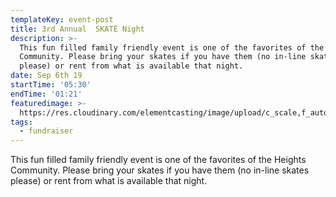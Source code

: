 ```yaml
---
templateKey: event-post
title: 3rd Annual  SKATE Night
description: >-
  This fun filled family friendly event is one of the favorites of the Heights
  Community. Please bring your skates if you have them (no in-line skates
  please) or rent from what is available that night.
date: Sep 6th 19
startTime: '05:30'
endTime: '01:21'
featuredimage: >-
  https://res.cloudinary.com/elementcasting/image/upload/c_scale,f_auto,q_auto,w_160/v1567359034/Heights%20PTO/170620_Bando_3rd_PARTY_0717_final_copy_grande_o4v3d3.jpg
tags:
  - fundraiser
---
```

This fun filled family friendly event is one of the favorites of the Heights Community. Please bring your skates if you have them (no in-line skates please) or rent from what is available that night.
